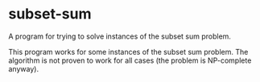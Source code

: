 # subset-sum
A program for trying to solve instances of the subset sum problem.

This program works for some instances of the subset sum problem. The algorithm is not proven to work for all cases (the problem is NP-complete anyway).
